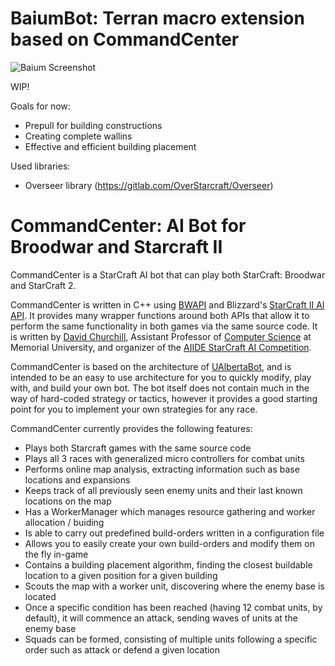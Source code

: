 # BaiumBot: Terran macro extension based on CommandCenter
![Baium Screenshot](https://vignette.wikia.nocookie.net/starcraft/images/4/4c/ArcturusMengsk_SC2_Art2.jpg/revision/latest?cb=20110814133340)

WIP!

Goals for now:
* Prepull for building constructions
* Creating complete wallins
* Effective and efficient building placement

Used libraries:
* Overseer library (https://gitlab.com/OverStarcraft/Overseer)

# CommandCenter: AI Bot for Broodwar and Starcraft II

CommandCenter is a StarCraft AI bot that can play both StarCraft: Broodwar and StarCraft 2.

CommandCenter is written in C++ using [BWAPI](https://github.com/bwapi/bwapi) and Blizzard's [StarCraft II AI API](https://github.com/Blizzard/s2client-api). It provides many wrapper functions around both APIs that allow it to perform the same functionality in both games via the same source code. It is written by [David Churchill](http://www.cs.mun.ca/~dchurchill/), Assistant Professor of [Computer Science](https://www.cs.mun.ca/) at Memorial University, and organizer of the [AIIDE StarCraft AI Competition](http://www.cs.mun.ca/~dchurchill/starcraftaicomp/).

CommandCenter is based on the architecture of [UAlbertaBot](https://github.com/davechurchill/ualbertabot/wiki), and is intended to be an easy to use architecture for you to quickly modify, play with, and build your own bot. The bot itself does not contain much in the way of hard-coded strategy or tactics, however it provides a good starting point for you to implement your own strategies for any race. 

CommandCenter currently provides the following features:
* Plays both Starcraft games with the same source code
* Plays all 3 races with generalized micro controllers for combat units
* Performs online map analysis, extracting information such as base locations and expansions
* Keeps track of all previously seen enemy units and their last known locations on the map
* Has a WorkerManager which manages resource gathering and worker allocation / buiding
* Is able to carry out predefined build-orders written in a configuration file
* Allows you to easily create your own build-orders and modify them on the fly in-game
* Contains a building placement algorithm, finding the closest buildable location to a given position for a given building 
* Scouts the map with a worker unit, discovering where the enemy base is located
* Once a specific condition has been reached (having 12 combat units, by default), it will commence an attack, sending waves of units at the enemy base
* Squads can be formed, consisting of multiple units following a specific order such as attack or defend a given location



